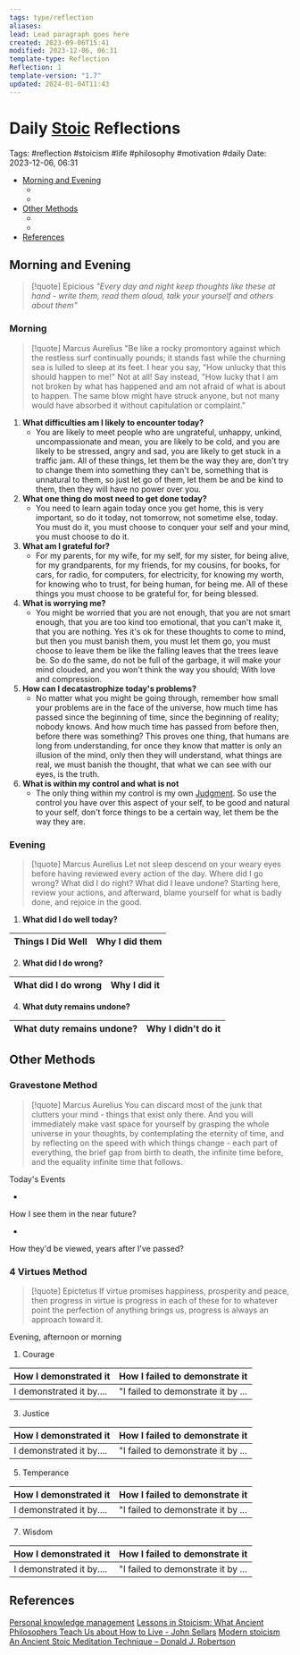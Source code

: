 ```yaml
---
tags: type/reflection
aliases: 
lead: Lead paragraph goes here
created: 2023-09-06T15:41
modified: 2023-12-06, 06:31
template-type: Reflection
Reflection: 1
template-version: "1.7"
updated: 2024-01-04T11:43
---
```



# Daily [Stoic](../SLIP-BOX/Stoicism.md) Reflections

Tags:  #reflection #stoicism #life #philosophy #motivation #daily 
Date: 2023-12-06, 06:31

- [Morning and Evening](#Morning%20and%20Evening)
	- [](#Morning%20and%20Evening#Morning%20and%20Evening#Morning|Morning)
	- [](#Morning%20and%20Evening#Morning%20and%20Evening#Evening|Evening)
- [Other Methods](#Other%20Methods)
	- [](#Other%20Methods#Other%20Methods#Gravestone%20Method|Gravestone%20Method)
	- [](#Other%20Methods#Other%20Methods#4%20Virtues%20Method|4%20Virtues%20Method)
- [References](#References)


## Morning and Evening

> [!quote] Epicious 
> _"Every day and night keep thoughts like these at hand - write them, read them aloud, talk your yourself and others about them"_

### Morning

> [!quote] Marcus Aurelius
> "Be like a rocky promontory against which the restless surf continually pounds; it stands fast while the churning sea is lulled to sleep at its feet. I hear you say, "How unlucky that this should happen to me!" Not at all! Say instead, "How lucky that I am not broken by what has happened and am not afraid of what is about to happen. The same blow might have struck anyone, but not many would have absorbed it without capitulation or complaint."

1. **What difficulties am I likely to encounter today?**
	- You are likely to meet people who are ungrateful, unhappy, unkind, uncompassionate and mean, you are likely to be cold, and you are likely to be stressed, angry and sad, you are likely to get stuck in a traffic jam. All of these things, let them be the way they are, don't try to change them into something they can't be, something that is unnatural to them, so just let go of them, let them be and be kind to them, then they will have no power over you. 
2. **What one thing do most need to get done today?**
	- You need to learn again today once you get home, this is very important, so do it today, not tomorrow, not sometime else, today. You must do it, you must choose to conquer your self and your mind, you must choose to do it.
1. **What am I grateful for?**
	- For my parents, for my wife, for my self, for my sister, for being alive, for my grandparents, for my friends, for my cousins, for books, for cars, for radio, for computers, for electricity, for knowing my worth, for knowing who to trust, for being human, for being me. All of these things you must choose to be grateful for, for being blessed.
2. **What is worrying me?**
	- You might be worried that you are not enough, that you are not smart enough, that you are too kind too emotional, that you can't make it, that you are nothing. Yes it's ok for these thoughts to come to mind, but then you must banish them, you must let them go, you must choose to leave them be like the falling leaves that the trees leave be. So do the same, do not be full of the garbage, it will make your mind clouded, and you won't think the way you should; With love and compression.
1. **How can I decatastrophize today's problems?**
	- No matter what you might be going through, remember how small your problems are in the face of the universe, how much time has passed since the beginning of time, since the beginning of reality; nobody knows. And how much time has passed from before then, before there was something? This proves one thing, that humans are long from understanding, for once they know that matter is only an illusion of the mind, only then they will understand, what things are real, we must banish the thought, that what we can see with our eyes, is the truth.  
2. **What is within my control and what is not**
	- The only thing within my control is my own [Judgment](../SLIP-BOX/Control%20Over%20Judgment.md). So use the control you have over this aspect of your self, to be good and natural to your self, don't force things to be a certain way, let them be the way they are.

### Evening

> [!quote] Marcus Aurelius
> Let not sleep descend on your weary eyes before having reviewed every action of the day. Where did I go wrong? What did I do right? What did I leave undone? Starting here, review your actions, and afterward, blame yourself for what is badly done, and rejoice in the good.

1. **What did I do well today?**

| Things I Did Well | Why I did them |
| ------------------- | ---------------- |

2. **What did I do wrong?**

| What did I do wrong | Why I did it |
| ------------------- | ---------------- |

4. **What duty remains undone?**

| What duty remains undone? | Why I didn't do it |
| ------------------- | ---------------- |

## Other Methods

### Gravestone Method

> [!quote] Marcus Aurelius
> You can discard most of the junk that clutters your mind - things that exist only there. And you will immediately make vast space for yourself by grasping the whole universe in your thoughts, by contemplating the eternity of time, and by reflecting on the speed with which things change - each part of everything, the brief gap from birth to death, the infinite time before, and the equality infinite time that follows. 

Today's Events 

-

How I see them in the near future? 

-

How they'd be viewed, years after I've passed?

### 4 Virtues Method

> [!quote] Epictetus 
> If virtue promises happiness, prosperity and peace, then progress in virtue is progress in each of these for to whatever point the perfection of anything brings us, progress is always an approach toward it.

Evening, afternoon or morning

1. Courage 

| How I demonstrated it  | How I failed to demonstrate it |
| ------------------- | ---------------- |
| I demonstrated it by....                 | "I failed to demonstrate it by ...              |

3. Justice

| How I demonstrated it  | How I failed to demonstrate it |
| ------------------- | ---------------- |
| I demonstrated it by....                 | "I failed to demonstrate it by ...             

5. Temperance

| How I demonstrated it  | How I failed to demonstrate it |
| ------------------- | ---------------- |
| I demonstrated it by....                 | "I failed to demonstrate it by ...             

7. Wisdom

| How I demonstrated it  | How I failed to demonstrate it |
| ------------------- | ---------------- |
| I demonstrated it by....                 | "I failed to demonstrate it by ...             

## References

[Personal knowledge management](Personal%20knowledge%20management.md)
[Lessons in Stoicism: What Ancient Philosophers Teach Us about How to Live - John Sellars](https://books.google.cz/books/about/Lessons_in_Stoicism.html?id=ky84zQEACAAJ&redir_esc=y)
[Modern stoicism](https://modernstoicism.com/)
[An Ancient Stoic Meditation Technique – Donald J. Robertson](https://donaldrobertson.name/2017/03/22/an-ancient-stoic-meditation-technique/)


